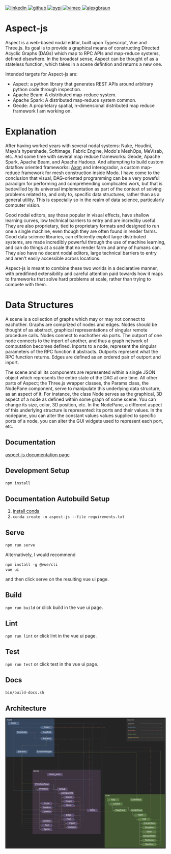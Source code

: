 <p>
    <a href="https://www.linkedin.com/in/alexandergbraun" rel="nofollow noreferrer">
        <img src="https://www.gomezaparicio.com/wp-content/uploads/2012/03/linkedin-logo-1-150x150.png"
             alt="linkedin" width="30px" height="30px"
        >
    </a>
    <a href="https://github.com/theNewFlesh" rel="nofollow noreferrer">
        <img src="https://tadeuzagallo.com/GithubPulse/assets/img/app-icon-github.png"
             alt="github" width="30px" height="30px"
        >
    </a>
    <a href="https://pypi.org/user/the-new-flesh" rel="nofollow noreferrer">
        <img src="https://cdn.iconscout.com/icon/free/png-256/python-2-226051.png"
             alt="pypi" width="30px" height="30px"
        >
    </a>
    <a href="http://vimeo.com/user3965452" rel="nofollow noreferrer">
        <img src="https://cdn1.iconfinder.com/data/icons/somacro___dpi_social_media_icons_by_vervex-dfjq/500/vimeo.png"
             alt="vimeo" width="30px" height="30px"
        >
    </a>
    <a href="http://www.alexgbraun.com" rel="nofollow noreferrer">
        <img src="https://i.ibb.co/fvyMkpM/logo.png"
             alt="alexgbraun" width="30px" height="30px"
        >
    </a>
</p>


# Aspect-js
Aspect is a web-based nodal editor, built upon Typescript, Vue and Three.js.
Its goal is to provide a graphical means of constructing Directed Acyclic Graphs
(DAGs) which map to RPC APIs and map-reduce systems, defined elsewhere. In the
broadest sense, Aspect can be thought of as a stateless function, which takes in
a scene defintion and returns a new one.

Intended targets for Aspect-js are:
- Aspect: a python library that generates REST APIs around arbitrary python code
  through inspection.
- Apache Beam: A distributed map-reduce system.
- Apache Spark: A distributed map-reduce system common.
- Geode: A proprietary spatial, n-dimensional distributed map reduce framework I
  am working on.

# Explanation
After having worked years with several nodal systems: Nuke, Houdini, Maya's
hypershade, Softimage, Fabric Engine, Modo's MeshOps, MeVisab, etc. And
some time with several map reduce frameworks: Geode, Apache Spark, Apache Beam,
and Apache Hadoop. And attempting to build custom dataflow oriented frameworks:
[Axon](https://github.com/theNewFlesh/axon) and interogrador, a custom map-reduce
framework for mesh construction inside Modo. I have come to the conclusion that
visual, DAG-oriented programming can be a very poweful paradigm for performing
and comprehending complicated work, but that is bedevilled by its universal
implementation as part of the context of solving problems related to, and only
to, specific data structures, rather than as a general utility. This is
especially so in the realm of data science, particularly computer vision.

Good nodal editors, say those popular in visual effects, have shallow learning curves,
low technical barriers to entry and are incrediby useful. They are also proprietary,
tied to proprietary formats and designed to run one a single machine, even though
they are often found in render farms. Good data science libraries, can efficiently
exploit large distributed systems, are made incredibly powerful through the use of
machine learning, and can do things at a scale that no render farm and army of
humans can. They also have no decent nodal editors, large technical barriers to
entry and aren't easily accessible across locations.

Aspect-js is meant to combine these two worlds in a declarative manner, with
predifined extensibility and careful attention paid towards how it maps to
frameworks that solve hard problems at scale, rather than trying to compete with
them.

# Data Structures
A scene is a collection of graphs which may or may not connect to eachother.
Graphs are comprized of nodes and edges. Nodes should be thought of as abstract,
graphical representations of singular remote procedure calls. Nodes connect to
eachother via ports. The outport of one node connects to the inport of another,
and thus a graph network of computation becomes defined. Inports to a node,
represent the singular parameters of the RPC function it abstracts. Outports
represent what the RPC function returns. Edges are defined as an ordered pair of
outport and inport.

The scene and all its components are represented within a single JSON object
which represents the entire state of the DAG at one time. All other parts of
Aspect; the Three.js wrapper classes, the Params class, the NodePane component,
serve to manipulate this underlying data structure, as an aspect of it. For
instance, the class Node serves as the graphical, 3D aspect of a node as defined
within some graph of some scene. You can change its size, color, 3D position, etc.
In the NodePane, a different aspect of this underlying structure is represented:
its ports and their values. In the nodepane, you can alter the constant values
values supplied to specific ports of a node, you can alter the GUI widgets used
to represent each port, etc.

## Documentation
[aspect-js documentation page](https://thenewflesh.github.io/aspect-js/)

## Development Setup
`npm install`

## Documentation Autobuild Setup
1. [install conda](https://docs.conda.io/en/latest/miniconda.html)
2. `conda create -n aspect-js --file requirements.txt`

## Serve
`npm run serve`

Alternatively, I would recommend 
```
npm install -g @vue/cli
vue ui
```
and then click serve on the resulting vue ui page.

## Build
`npm run build` or click build in the vue ui page.

## Lint
`npm run lint` or click lint in the vue ui page.

## Test
`npm run test` or click test in the vue ui page.

## Docs
`bin/build-docs.sh`

## Architecture
![Alt text](./resources/architecture.svg)
